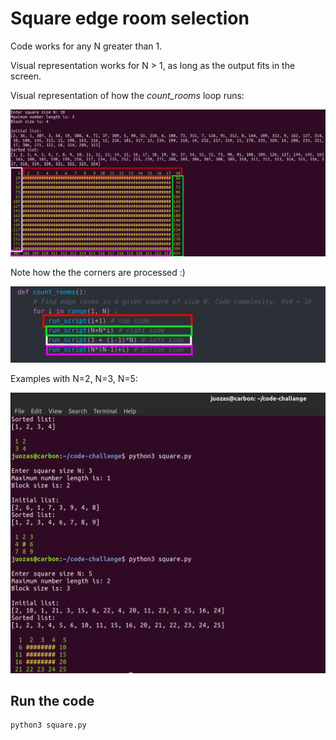 # Square edge room selection

Code works for any N greater than 1.

Visual representation works for N > 1, as long as the output fits in the screen.

Visual representation of how the *count_rooms* loop runs:

![alt text][example1]

Note how the the corners are processed :)

![alt text][example2]

Examples with N=2, N=3, N=5:

![alt text][example3]

[example1]: https://raw.githubusercontent.com/juozasget/square_challange/master/img/example1.png "Visual example 1"
[example2]: https://raw.githubusercontent.com/juozasget/square_challange/master/img/example2.png "Visual example 2"
[example3]: https://raw.githubusercontent.com/juozasget/square_challange/master/img/example3.png "Visual example 3"

## Run the code

```
python3 square.py
```
